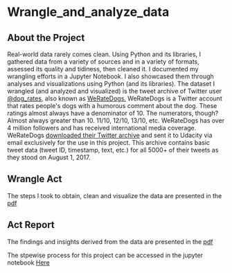 # Wrangle_and_analyze_data
## About the Project
Real-world data rarely comes clean. Using Python and its libraries, I gathered data from a variety of sources and in a variety of formats, assessed its quality and tidiness, then cleaned it. 
I documented my wrangling efforts in a Jupyter Notebook. I also showcased them through analyses and visualizations using Python (and its libraries).
The dataset I wrangled (and analyzed and visualized) is the tweet archive of Twitter user [@dog_rates](https://twitter.com/dog_rates), also known as [WeRateDogs.](https://en.wikipedia.org/wiki/WeRateDogs) 
WeRateDogs is a Twitter account that rates people's dogs with a humorous comment about the dog. These ratings almost always have a denominator of 10. The numerators, though? Almost always greater than 10. 11/10, 12/10, 13/10, etc. WeRateDogs has over 4 million followers and has received international media coverage.
WeRateDogs [downloaded their Twitter archive](https://support.twitter.com/articles/20170160) and sent it to Udacity via email exclusively for the use in this project. This archive contains basic tweet data (tweet ID, timestamp, text, etc.) for all 5000+ of their tweets as they stood on August 1, 2017.

## Wrangle Act
The steps I took to obtain, clean and visualize the data are presented in the [pdf]()

## Act Report
The findings and insights derived from the data are presented in the [pdf]()

The stpewise process for this project can be accessed in the jupyter notebook [Here](https://github.com/Elohorokpako/Wrangle_and_analyze_data/blob/main/wrangle_and_analyze_data.ipynb)
